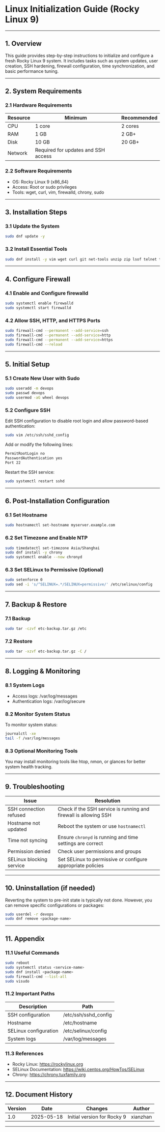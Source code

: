 # Linux Initialization Guide (Rocky Linux 9)

---

## 1. Overview

This guide provides step-by-step instructions to initialize and configure a fresh Rocky Linux 9 system. It includes tasks such as system updates, user creation, SSH hardening, firewall configuration, time synchronization, and basic performance tuning.

---

## 2. System Requirements

### 2.1 Hardware Requirements

| Resource | Minimum                             | Recommended |
| -------- | ----------------------------------- | ----------- |
| CPU      | 1 core                              | 2 cores     |
| RAM      | 1 GB                                | 2 GB+       |
| Disk     | 10 GB                               | 20 GB+      |
| Network  | Required for updates and SSH access |             |

### 2.2 Software Requirements

- OS: Rocky Linux 9 (x86_64)
- Access: Root or sudo privileges
- Tools: wget, curl, vim, firewalld, chrony, sudo

---

## 3. Installation Steps

### 3.1 Update the System

```bash
sudo dnf update -y
```

### 3.2 Install Essential Tools

```bash
sudo dnf install -y vim wget curl git net-tools unzip zip lsof telnet tree
```

---

## 4. Configure Firewall

### 4.1 Enable and Configure firewalld

```bash
sudo systemctl enable firewalld
sudo systemctl start firewalld
```

### 4.2 Allow SSH, HTTP, and HTTPS Ports

```bash
sudo firewall-cmd --permanent --add-service=ssh
sudo firewall-cmd --permanent --add-service=http
sudo firewall-cmd --permanent --add-service=https
sudo firewall-cmd --reload
```

---

## 5. Initial Setup

### 5.1 Create New User with Sudo

```bash
sudo useradd -m devops
sudo passwd devops
sudo usermod -aG wheel devops
```

### 5.2 Configure SSH

Edit SSH configuration to disable root login and allow password-based authentication:
```bash
sudo vim /etc/ssh/sshd_config
```
Add or modify the following lines:
```bash
PermitRootLogin no
PasswordAuthentication yes
Port 22
```
Restart the SSH service:
```bash
sudo systemctl restart sshd
```

---

## 6. Post-Installation Configuration

### 6.1 Set Hostname

```bash
sudo hostnamectl set-hostname myserver.example.com
```

### 6.2 Set Timezone and Enable NTP

```bash
sudo timedatectl set-timezone Asia/Shanghai
sudo dnf install -y chrony
sudo systemctl enable --now chronyd
```

### 6.3 Set SELinux to Permissive (Optional)

```bash
sudo setenforce 0
sudo sed -i 's/^SELINUX=.*/SELINUX=permissive/' /etc/selinux/config
```

---

## 7. Backup & Restore

### 7.1 Backup

```bash
sudo tar -czvf etc-backup.tar.gz /etc
```

### 7.2 Restore

```bash
sudo tar -xzvf etc-backup.tar.gz -C /
```

---

## 8. Logging & Monitoring

### 8.1 System Logs

- Access logs: /var/log/messages
- Authentication logs: /var/log/secure

### 8.2 Monitor System Status

To monitor system status:
```bash
journalctl -xe
tail -f /var/log/messages
```

### 8.3 Optional Monitoring Tools

You may install monitoring tools like htop, nmon, or glances for better system health tracking.

---

## 9. Troubleshooting

| Issue                    | Resolution                                                       |
| ------------------------ | ---------------------------------------------------------------- |
| SSH connection refused   | Check if the SSH service is running and firewall is allowing SSH |
| Hostname not updated     | Reboot the system or use `hostnamectl`                           |
| Time not syncing         | Ensure `chronyd` is running and time settings are correct        |
| Permission denied        | Check user permissions and groups                                |
| SELinux blocking service | Set SELinux to permissive or configure appropriate policies      |

---

## 10. Uninstallation (if needed)

Reverting the system to pre-init state is typically not done. However, you can remove specific configurations or packages:

```bash
sudo userdel -r devops
sudo dnf remove <package-name>
```

---

## 11. Appendix

### 11.1 Useful Commands

```bash
sudo reboot
sudo systemctl status <service-name>
sudo dnf install <package-name>
sudo firewall-cmd --list-all
sudo visudo
```

### 11.2 Important Paths

| Description           | Path                  |
| --------------------- | --------------------- |
| SSH configuration     | /etc/ssh/sshd\_config |
| Hostname              | /etc/hostname         |
| SELinux configuration | /etc/selinux/config   |
| System logs           | /var/log/messages     |

### 11.3 References

- Rocky Linux: https://rockylinux.org
- SELinux Documentation: https://wiki.centos.org/HowTos/SELinux
- Chrony: https://chrony.tuxfamily.org

---

## 12. Document History

| Version | Date       | Changes                     | Author   |
| ------- | ---------- | --------------------------- | -------- |
| 1.0     | 2025-05-18 | Initial version for Rocky 9 | xianzhan |

---
